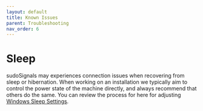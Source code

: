 ```yaml
---
layout: default
title: Known Issues
parent: Troubleshooting
nav_order: 6
---
```


# Sleep
sudoSignals may experiences connection issues when recovering from sleep or hibernation. When working on an installation we typically aim to control the power state of the machine directly, and always recommend that others do the same. You can review the process for here for adjusting [Windows Sleep Settings].

<!-- links -->
[Windows Sleep Settings]: https://support.microsoft.com/en-us/windows/how-to-adjust-power-and-sleep-settings-in-windows-26f623b5-4fcc-4194-863d-b824e5ea7679